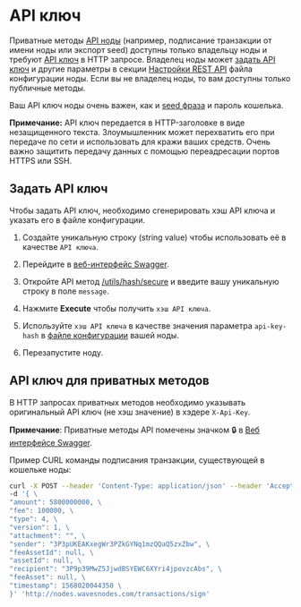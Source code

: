 
# API ключ

Приватные методы [API ноды](/ru/waves-node/node-api/) (например, подписание транзакции от имени ноды или экспорт seed) доступны только владельцу ноды и требуют [API ключ](https://en.wikipedia.org/wiki/Application_programming_interface_key) в HTTP запросе. Владелец ноды может [задать API ключ](#задать-api-ключ) и другие параметры в секции [Настройки REST API](/ru/waves-node/node-configuration#настройки-rest-api) файла конфигурации ноды. Если вы не владелец ноды, то вам доступны только публичные методы.

Ваш API ключ ноды очень важен, как и [seed фраза](/ru/blockchain/glossary#secret-phrase) и пароль кошелька.

**Примечание:** API ключ передается в HTTP-заголовке в виде незащищенного текста. Злоумышленник может перехватить его при передаче по сети и использовать для кражи ваших средств. Очень важно защитить передачу данных с помощью переадресации портов HTTPS или SSH.

## Задать API ключ

Чтобы задать API ключ, необходимо сгенерировать хэш API ключа и указать его в файле конфигурации.

1. Создайте уникальную строку (string value) чтобы использовать её в качестве `API ключа`.

2. Перейдите в [веб-интерфейс Swagger](/ru/waves-node/node-api#веб-интерфейс-swagger).

3. Откройте API метод [/utils/hash/secure](https://nodes.wavesnodes.com/api-docs/index.html#!/utils/hashSecure_1) и введите вашу уникальную строку в поле `message`.

4. Нажмите **Execute** чтобы получить `хэш API ключа`.

5. Используйте `хэш API ключа` в качестве значения параметра `api-key-hash` в [файле конфигурации](/ru/waves-node/node-configuration) вашей ноды.

6. Перезапустите ноду.

## API ключ для приватных методов

В HTTP запросах приватных методов необходимо указывать оригинальный API ключ (не хэш значение) в хэдере `X-Api-Key`.

**Примечание**: Приватные методы API помечены значком :lock: в [Веб интерфейсе Swagger](/ru/waves-node/node-api#веб-интерфейс-swagger).

Пример CURL команды подписания транзакции, существующей в кошельке ноды:

```bash
curl -X POST --header 'Content-Type: application/json' --header 'Accept: application/json' --header 'X-API-Key: YOUR UNIQUE API KEY'
-d '{ \
"amount": 5800000000, \
"fee": 100000, \
"type": 4, \
"version": 1, \
"attachment": "", \
"sender": "3P3pUKEAKxegWr3PZkGYNq1mzQQaQ5zxZbw", \
"feeAssetId": null, \
"assetId": null, \
"recipient": "3P9p39MwZ5JjwdBSYEWC6XYri4jpovzcAbs", \
"feeAsset": null, \
"timestamp": 1568020044350 \
}' 'http://nodes.wavesnodes.com/transactions/sign'
```
